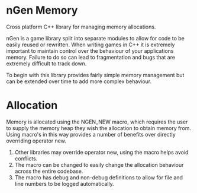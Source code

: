 nGen Memory
===========
Cross platform C++ library for managing memory allocations.

nGen is a game library split into separate modules to allow for code to be easily reused or rewritten.
When writing games in C++ it is extremely important to maintain control over the behaviour of your applications
memory. Failure to do so can lead to fragmentation and bugs that are extremely difficult to track down.

To begin with this library provides fairly simple memory management but can be extended over time to
add more complex behaviour.


Allocation
==========
Memory is allocated using the NGEN_NEW macro, which requires the user to supply the memory heap they
wish the allocation to obtain memory from.
Using macro's in this way provides a number of benefits over directly overriding operator new.

1) Other libraries may override operator new, using the macro helps avoid conflicts.
2) The macro can be changed to easily change the allocation behaviour across the entire codebase.
3) The macro has debug and non-debug definitions to allow for file and line numbers to be logged automatically.


